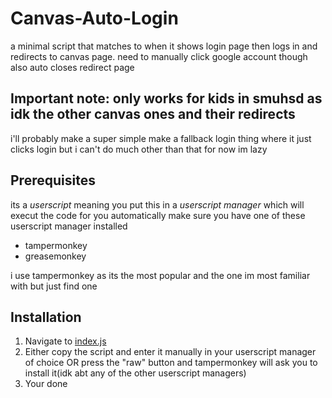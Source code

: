 # Canvas-Auto-Login
a minimal script that matches to when it shows login page then logs in and redirects to canvas page. need to manually click google account though also auto closes redirect page

## Important note: only works for kids in smuhsd as idk the other canvas ones and their redirects
i'll probably make a super simple make a fallback login thing where it just clicks login but i can't do much other than that for now im lazy

## Prerequisites

its a *userscript* meaning you put this in a *userscript manager* which will execut the code for you automatically
make sure you have one of these userscript manager installed
- tampermonkey
- greasemonkey

i use tampermonkey as its the most popular and the one im most familiar with but just find one

## Installation

1. Navigate to [index.js](github.com/LightLordYT/Canvas-Auto-Login/blob/main/index.js)
2. Either copy the script and enter it manually in your userscript manager of choice OR press the "raw" button and tampermonkey will ask you to install it(idk abt any of the other userscript managers)
3. Your done
